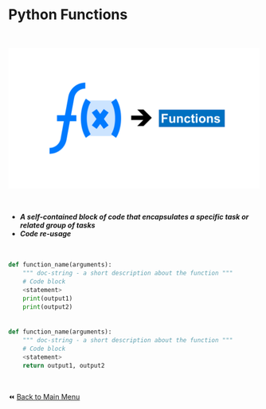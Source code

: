 # Python Functions

&nbsp;

![Python Functions](../../Python_Intermediate_Session/img/functions.png)

&nbsp;

- ***A self-contained block of code that encapsulates a specific task or related group of tasks***
- ***Code re-usage***

&nbsp;

```python
def function_name(arguments):
    """ doc-string - a short description about the function """
    # Code block
    <statement>
    print(output1)
    print(output2)


def function_name(arguments):
    """ doc-string - a short description about the function """
    # Code block
    <statement>
    return output1, output2
```

&nbsp;

:rewind: [Back to Main Menu](https://github.com/kumar1987an/Python_Sept2021_Tutorials/blob/root/README.md)
